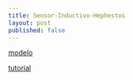 ```yaml
---
title: Sensor-Inductivo-Hephestos
layout: post
published: false
---
```


[modelo](http://www.thingiverse.com/thing:674583/#files)

[tutorial](http://www.mibqyyo.com/comunidad/discussion/44143/por-fin-monte-un-sensor-inductivo-para-auto-bed-leveling/p2)

